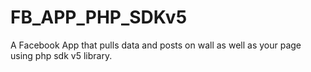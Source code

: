 # FB_APP_PHP_SDKv5
A Facebook App that pulls data and posts on wall as well as your page using php sdk v5 library.
